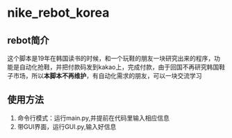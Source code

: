 # nike_rebot_korea
## rebot简介 

这个脚本是19年在韩国读书的时候，和一个玩鞋的朋友一块研究出来的程序，功能是自动化抢鞋，并把付款码发到kakao上，完成付款，由于回国不再研究韩国鞋子市场，所以**本脚本不再维护**，有自动化需求的朋友，可以一块交流学习

## 使用方法

1. 命令行模式：运行main.py,并提前在代码里输入相应信息
2. 带GUI界面，运行GUI.py,输入好信息
